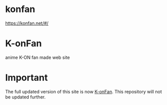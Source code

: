 
# konfan
https://konfan.net/#/
# K-onFan
anime K-ON fan made web site
# Important 
The full updated version of this site is now [K-onFan](https://github.com/subdance/K-onFan/edit/master/README.md).
This repository will not be updated further.
